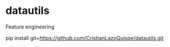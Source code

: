 # datautils


Feature engineering


pip install git+https://github.com/CristianLazoQuispe/datautils.git

